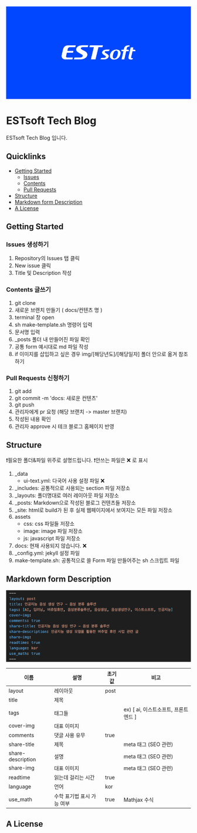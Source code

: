 ![Main-image](assets/img/main.png)  

# ESTsoft Tech Blog

ESTsoft Tech Blog 입니다.

## Quicklinks
* [Getting Started](#getting-started)
    * [Issues](#issues)
    * [Contents](#contents)
    * [Pull Requests](#pull-requests)
* [Structure](#structure)
* [Markdown form Description](#markdown-form-description)
* [A License](#a-License)

## Getting Started


### Issues 생성하기
1. Repository의 Issues 탭 클릭
2. New issue 클릭
3. Title 및 Description 작성

### Contents 글쓰기
1. git clone
2. 새로운 브랜치 만들기 ( docs/컨텐츠 명 )
3. terminal 창 open
4. sh make-template.sh 명령어 입력
5. 문서명 입력
6. _posts 폴더 내 만들어진 파일 확인
7. 공통 form 예시대로 md 파일 작성
8. if 이미지를 삽입하고 싶은 경우 img/[해당년도]/[해당일자] 폴더 안으로 옮겨 참조하기

### Pull Requests 신청하기
1. git add
2. git commit -m 'docs: 새로운 컨텐츠'
3. git push
4. 관리자에게 pr 요청 (해당 브랜치 -> master 브랜치)
5. 작성된 내용 확인
6. 관리자 approve 시 테크 블로그 홈페이지 반영

## Structure
❗️필요한 폴더&파일 위주로 설명드립니다.
❗️안쓰는 파일은 ❌ 로 표시

1. _data 
    - ui-text.yml: 다국어 사용 설정 파일 ❌
2. _includes: 공통적으로 사용되는 section 파일 저장소
3. _layouts: 폴더명대로 여러 레이아웃 파일 저장소 
4. _posts: Markdown으로 작성된 블로그 컨텐츠들 저장소
5. _site: html로 build가 된 후 실제 웹페이지에서 보여지는 모든 파일 저장소
6. assets
    - css: css 파일들 저장소
    - image: image 파일 저장소
    - js: javascript 파일 저장소
7. docs: 현재 사용되지 않습니다. ❌
8. _config.yml: jekyll 설정 파일 
9. make-template.sh: 공통적으로 쓸 Form 파일 만들어주는 sh 스크립트 파일

## Markdown form Description

![Main-image](assets/img/sample.png) 

| <center>이름</center> | <center>설명<center> | <center>초기값<center> | <center>비고<center> |
| ---------------------- | ---------------------- | ---------------------- |  ---------------------- |
| layout | 레이아웃 | post | |
| title | 제목 |  | |
| tags | 태그들 |  | ex) [ ai, 이스트소프트, 프론트엔드 ] |
| cover-img | 대표 이미지 |  | |
| comments | 댓글 사용 유무 | true | |
| share-title | 제목 |  | meta 태그 (SEO 관련) |  
| share-description | 설명 |  | meta 태그 (SEO 관련)|
| share-img | 대표 이미지 |  | meta 태그 (SEO 관련)|
| readtime | 읽는데 걸리는 시간 | true | |
| language | 언어 | kor | |
| use_math | 수학 표기법 표시 가능 여부 | true | Mathjax 수식 |

## A License
